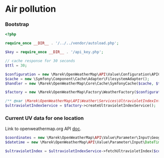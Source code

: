 # Air pollution


### Bootstrap

```php
<?php

require_once __DIR__ . '/../../vendor/autoload.php';

$key = require_once __DIR__ . '/api_key.php';

// cache response for 30 seconds
$ttl = 30;

$configuration = new \Marek\OpenWeatherMap\API\Value\Configuration\APIConfiguration($key);
$cache = new \Symfony\Component\Cache\Adapter\FilesystemAdapter();
$handler = new \Marek\OpenWeatherMap\Core\Cache\SymfonyCache($cache, $ttl);

$factory = new \Marek\OpenWeatherMap\Factory\WeatherFactory($configuration, $handler);

/** @var \Marek\OpenWeatherMap\API\Weather\Services\UltravioletIndexInterface $ultravioletIndexService */
$ultravioletIndexService = $factory->createUltravioletIndexService();
```

### Current UV data for one location

Link to openweathermap.org API [doc](https://openweathermap.org/api/uvi#geo).

```php
$coordinates = new \Marek\OpenWeatherMap\API\Value\Parameter\Input\GeographicCoordinates(40.7, -74.2);
$datetime = new \Marek\OpenWeatherMap\API\Value\Parameter\Input\DateTime();

$ultravioletIndex = $ultravioletIndexService->fetchUltravioletIndex($coordinates, $datetime);
```
